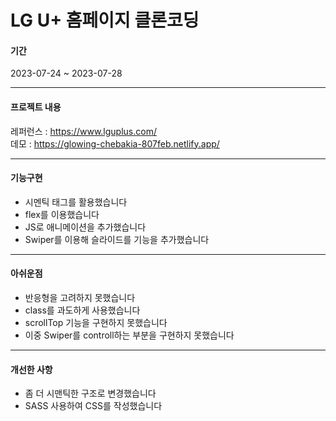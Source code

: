 # LG U+ 홈페이지 클론코딩

#### 기간

2023-07-24 ~ 2023-07-28

---

#### 프로젝트 내용

레퍼런스 : https://www.lguplus.com/
<br> 데모 : https://glowing-chebakia-807feb.netlify.app/

---

#### 기능구현

- 시멘틱 태그를 활용했습니다
- flex를 이용했습니다
- JS로 애니메이션을 추가했습니다
- Swiper를 이용해 슬라이드를 기능을 추가했습니다

---

#### 아쉬운점

- 반응형을 고려하지 못했습니다
- class를 과도하게 사용했습니다
- scrollTop 기능을 구현하지 못했습니다
- 이중 Swiper를 controll하는 부분을 구현하지 못했습니다

---

#### 개선한 사항

- 좀 더 시맨틱한 구조로 변경했습니다
- SASS 사용하여 CSS를 작성했습니다
